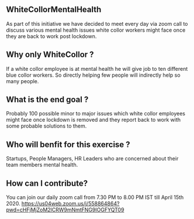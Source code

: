 ## WhiteCollorMentalHealth

As part of this initiative we have decided to meet every day via zoom call to discuss various mental health issues white collor workers might face once they are back to work post lockdown.

## Why only WhiteCollor ?

If a white collor employee is at mental health he will give job to ten different blue collor workers. So directly helping few people will indirectly help so many people.

## What is the end goal ?

Probably 100 possible minor to major issues which white collor employees might face once lockdown is removed and they report back to work with some probable solutions to them. 

## Who will benfit for this exercise ?

Startups, People Managers, HR Leaders who are concerned about their team members mental health.

## How can I contribute?

You can join our daily zoom call from 7.30 PM to 8.00 PM IST till April 15th 2020.
https://us04web.zoom.us/j/558864864?pwd=cHFjMjZoM2lCRW9mNmtFNG9IOGFYQT09


